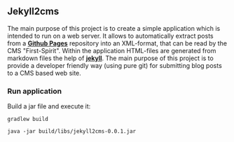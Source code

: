 ## Jekyll2cms 

The main purpose of this project is to create a simple application which is intended to run on a web server.  It allows to automatically extract posts from a **[Github Pages](https://pages.github.com/)** repository into an XML-format, that can be read by the CMS "First-Spirit". Within the application HTML-files are generated from markdown files the help of [**jekyll**](https://jekyllrb.com/). The main purpose of this project is to provide a developer friendly way (using pure git) for submitting blog posts to a CMS based web site.




### Run application

Build a jar file and execute it:
```
gradlew build

java -jar build/libs/jekyll2cms-0.0.1.jar
```